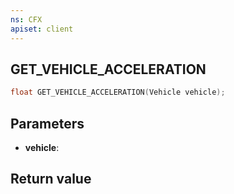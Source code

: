 ```yaml
---
ns: CFX
apiset: client
---
```

## GET_VEHICLE_ACCELERATION

```c
float GET_VEHICLE_ACCELERATION(Vehicle vehicle);
```


## Parameters
* **vehicle**: 

## Return value
